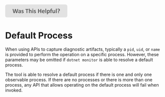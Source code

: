 
[<img src=/images/WasThisHelpful.png width="200"/>](https://www.research.net/r/DGDQWXH?src=defaultprocess)

# Default Process

When using APIs to capture diagnostic artifacts, typically a `pid`, `uid`, or `name` is provided to perform the operation on a specific process. However, these parameters may be omitted if `dotnet monitor` is able to resolve a default process.

The tool is able to resolve a default process if there is one and only one observable process. If there are no processes or there is more than one process, any API that allows operating on the default process will fail when invoked.
